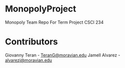 # MonopolyProject
Monopoly Team Repo For Term Project CSCI 234

# Contributors
Giovanny Teran - TeranG@moravian.edu 
Jamell Alvarez - alvarezj@moravian.edu


